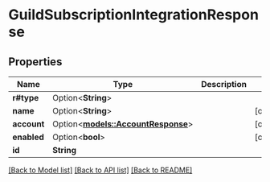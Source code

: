 # GuildSubscriptionIntegrationResponse

## Properties

Name | Type | Description | Notes
------------ | ------------- | ------------- | -------------
**r#type** | Option<**String**> |  | 
**name** | Option<**String**> |  | [optional]
**account** | Option<[**models::AccountResponse**](AccountResponse.md)> |  | [optional]
**enabled** | Option<**bool**> |  | [optional]
**id** | **String** |  | 

[[Back to Model list]](../README.md#documentation-for-models) [[Back to API list]](../README.md#documentation-for-api-endpoints) [[Back to README]](../README.md)


